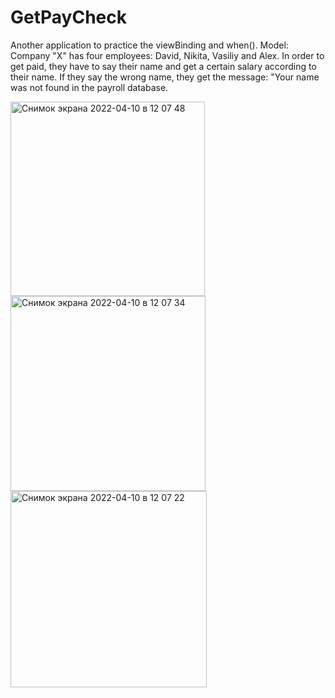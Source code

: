 # GetPayCheck
Another application to practice the viewBinding and when(). Model: Company "X" has four employees: David, Nikita, Vasiliy and Alex. In order to get paid, they have to say their name and get a certain salary according to their name. If they say the wrong name, they get the message: "Your name was not found in the payroll database.



<img width="311" alt="Снимок экрана 2022-04-10 в 12 07 48" src="https://user-images.githubusercontent.com/87656402/162611066-1c1f06c9-d907-4831-8fb0-25d38802f1cc.png">
<img width="312" alt="Снимок экрана 2022-04-10 в 12 07 34" src="https://user-images.githubusercontent.com/87656402/162611069-51294635-b3f7-43ec-8e55-7c8de6593d3f.png">
<img width="314" alt="Снимок экрана 2022-04-10 в 12 07 22" src="https://user-images.githubusercontent.com/87656402/162611070-8a54d68a-48a8-4b4a-a85b-0d55089fd4d1.png">
